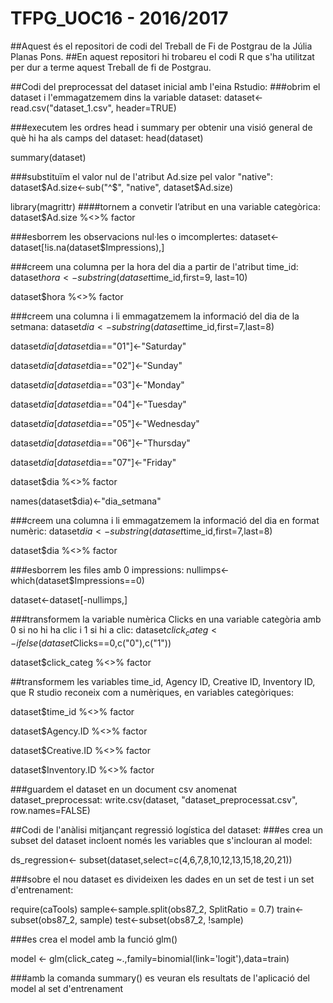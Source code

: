 # TFPG_UOC16 - 2016/2017
##Aquest és el repositori de codi del Treball de Fi de Postgrau de la Júlia Planas Pons.
##En aquest repositori hi trobareu el codi R que s'ha utilitzat per dur a terme aquest Treball de fi de Postgrau.

##Codi del preprocessat del dataset inicial amb l'eina Rstudio:
###obrim el dataset i l'emmagatzemem dins la variable dataset:
dataset<-read.csv("dataset_1.csv", header=TRUE)

###executem les ordres head i summary per obtenir una visió general de què hi ha als camps del dataset:
head(dataset)

summary(dataset)

###substituïm el valor nul de l'atribut Ad.size pel valor "native":
dataset$Ad.size<-sub("^$", "native", dataset$Ad.size)

library(magrittr)
####tornem a convetir l’atribut en una variable categòrica:
dataset$Ad.size %<>% factor

###esborrem les observacions nul·les o imcomplertes:
dataset<-dataset[!is.na(dataset$Impressions),]

###creem una columna per la hora del dia a partir de l'atribut time_id:
dataset$hora<- substring(dataset$time_id,first=9, last=10)

dataset$hora %<>% factor

###creem una columna i li emmagatzemem la informació del dia de la setmana:
dataset$dia<-substring(dataset$time_id,first=7,last=8)

dataset$dia[dataset$dia=="01"]<-"Saturday"

dataset$dia[dataset$dia=="02"]<-"Sunday"

dataset$dia[dataset$dia=="03"]<-"Monday"

dataset$dia[dataset$dia=="04"]<-"Tuesday"

dataset$dia[dataset$dia=="05"]<-"Wednesday"

dataset$dia[dataset$dia=="06"]<-"Thursday"

dataset$dia[dataset$dia=="07"]<-"Friday"

dataset$dia %<>% factor

names(dataset$dia)<-"dia_setmana"

###creem una columna i li emmagatzemem la informació del dia en format numèric:
dataset$dia<-substring(dataset$time_id,first=7,last=8)

dataset$dia %<>% factor

###esborrem les files amb 0 impressions:
nullimps<-which(dataset$Impressions==0)

dataset<-dataset[-nullimps,]

###transformem la variable numèrica Clicks en una variable categòria amb 0 si no hi ha clic i 1 si hi a clic:
dataset$click_categ<-ifelse(dataset$Clicks==0,c("0"),c("1"))

dataset$click_categ %<>% factor


##transformem les variables time_id, Agency ID, Creative ID, Inventory ID, que R studio reconeix com a numèriques, en variables categòriques:

dataset$time_id %<>% factor

dataset$Agency.ID %<>% factor

dataset$Creative.ID %<>% factor

dataset$Inventory.ID %<>% factor

###guardem el dataset en un document csv anomenat dataset_preprocessat:
write.csv(dataset, "dataset_preprocessat.csv", row.names=FALSE)

##Codi de l'anàlisi mitjançant regressió logística del dataset:
###es crea un subset del dataset incloent només les variables que s'inclouran al model:

ds_regression<- subset(dataset,select=c(4,6,7,8,10,12,13,15,18,20,21))

###sobre el nou dataset es divideixen les dades en un set de test i un set d'entrenament:

require(caTools)
sample<-sample.split(obs87_2, SplitRatio = 0.7)
train<-subset(obs87_2, sample)
test<-subset(obs87_2, !sample)

###es crea el model amb la funció glm()

model <- glm(click_categ ~.,family=binomial(link='logit'),data=train)

###amb la comanda summary() es veuran els resultats de l'aplicació del model al set d'entrenament


